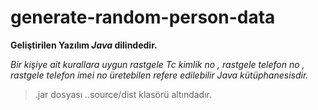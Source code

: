 # generate-random-person-data

**Geliştirilen Yazılım _Java_ dilindedir.**

*Bir kişiye ait kurallara uygun rastgele Tc kimlik no , rastgele telefon no , rastgele telefon imei no üretebilen
refere edilebilir Java kütüphanesisdir.*

>  .jar dosyası ..source/dist klasörü altındadır.
